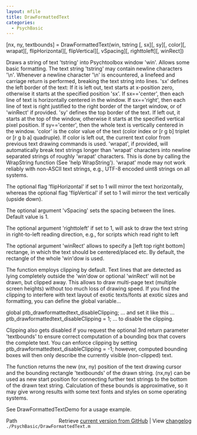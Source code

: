```yaml
---
layout: mfile
title: DrawFormattedText
categories:
  - PsychBasic
---
```


\[nx, ny, textbounds\] = DrawFormattedText\(win, tstring \[, sx\]\[, sy\]\[, color\]\[, wrapat\]\[, flipHorizontal\]\[, flipVertical\]\[, vSpacing\]\[, righttoleft\]\[, winRect\]\)

Draws a string of text 'tstring' into Psychtoolbox window 'win'. Allows
some basic formatting. The text string 'tstring' may contain newline
characters '\\n'. Whenever a newline character '\\n' is encountered, a
linefeed and carriage return is performed, breaking the text string into
lines. 'sx' defines the left border of the text: If it is left out, text
starts at x\-position zero, otherwise it starts at the specified position
'sx'. If sx=='center', then each line of text is horizontally centered in
the window. If sx=='right', then each line of text is right justified to
the right border of the target window, or of 'winRect' if provided. 'sy'
defines the top border of the text. If left out, it starts at the top of
the window, otherwise it starts at the specified vertical pixel position.
If sy=='center', then the whole text is vertically centered in the
window. 'color' is the color value of the text \(color index or \[r g b\]
triplet or \[r g b a\] quadruple\). If color is left out, the current text
color from previous text drawing commands is used. 'wrapat', if provided,
will automatically break text strings longer than 'wrapat' characters
into newline separated strings of roughly 'wrapat' characters. This is
done by calling the WrapString function \(See 'help WrapString'\). 'wrapat'
mode may not work reliably with non\-ASCII text strings, e.g., UTF\-8
encoded uint8 strings on all systems.

The optional flag 'flipHorizontal' if set to 1 will mirror the text
horizontally, whereas the optional flag 'flipVertical' if set to 1 will
mirror the text vertically \(upside down\).

The optional argument 'vSpacing' sets the spacing between the lines. Default
value is 1.

The optional argument 'righttoleft' if set to 1, will ask to draw the
text string in right\-to\-left reading direction, e.g., for scripts which
read right to left

The optional argument 'winRect' allows to specify a \[left top right bottom\]
rectange, in which the text should be centered/placed etc. By default,
the rectangle of the whole 'win'dow is used.

The function employs clipping by default. Text lines that are detected as
lying completely outside the 'win'dow or optional 'winRect' will not be
drawn, but clipped away. This allows to draw multi\-page text \(multiple
screen heights\) without too much loss of drawing speed. If you find the
clipping to interfere with text layout of exotic texts/fonts at exotic
sizes and formatting, you can define the global variable...

global ptb\_drawformattedtext\_disableClipping;
... and set it like this ...
ptb\_drawformattedtext\_disableClipping = 1;
... to disable the clipping.

Clipping also gets disabled if you request the optional 3rd return
parameter 'textbounds' to ensure correct computation of a bounding box
that covers the complete text. You can enforce clipping by setting
ptb\_drawformattedtext\_disableClipping = \-1; however, computed bounding
boxes will then only describe the currently visible \(non\-clipped\) text.


The function returns the new \(nx, ny\) position of the text drawing cursor
and the bounding rectangle 'textbounds' of the drawn string. \(nx,ny\) can
be used as new start position for connecting further text strings to the
bottom of the drawn text string. Calculation of these bounds is
approximative, so it may give wrong results with some text fonts and
styles on some operating systems.

See DrawFormattedTextDemo for a usage example.


<div class="code_header" style="text-align:right;">
  <span style="float:left;">Path&nbsp;&nbsp;</span> <span class="counter">Retrieve <a href=
  "https://raw.github.com/Psychtoolbox-3/Psychtoolbox-3/beta/./PsychBasic/DrawFormattedText.m">current version from GitHub</a> | View <a href=
  "https://github.com/Psychtoolbox-3/Psychtoolbox-3/commits/beta/./PsychBasic/DrawFormattedText.m">changelog</a></span>
</div>
<div class="code">
  <code>./PsychBasic/DrawFormattedText.m</code>
</div>
